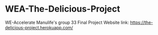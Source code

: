 # WEA-The-Delicious-Project
WE-Accelerate Manulife's group 33 Final Project
Website link: https://the-delicious-project.herokuapp.com/
